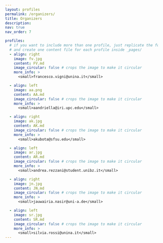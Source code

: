 ```yaml
---
layout: profiles
permalink: /organizers/
title: Organizers
description:
nav: true
nav_order: 7

profiles:
  # if you want to include more than one profile, just replicate the following block
  # and create one content file for each profile inside _pages/
  - align: right
    image: fv.jpg
    content: FV.md
    image_circular: false # crops the image to make it circular
    more_info: >
      <small>francesco.vigni@unina.it</small>

  - align: left
    image: aa.png
    content: AA.md
    image_circular: false # crops the image to make it circular
    more_info: >
      <small>aandriella@iri.upc.edu</small>

  - align: right
    image: ak.jpg
    content: AK.md
    image_circular: false # crops the image to make it circular
    more_info: >
      <small>akubota@sfsu.edu</small>

  - align: left
    image: ar.jpg
    content: AR.md
    image_circular: false # crops the image to make it circular
    more_info: >
      <small>andrea.rezzani@student.unibz.it</small>

  - align: right
    image: jn.jpg
    content: JN.md
    image_circular: false # crops the image to make it circular
    more_info: >
      <small>jauwairia.nasir@uni-a.de</small>

  - align: left
    image: sr.jpg
    content: SR.md
    image_circular: false # crops the image to make it circular
    more_info: >
      <small>silvia.rossi@unina.it</small>
---
```

